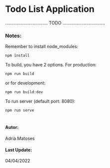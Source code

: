 # Todo List Application

.................................. TODO ..................................

### Notes: 
Remember to install node_modules:
```
npm install
```
To build, you have 2 options.
For production:
```
npm run build
```
or for development:
```
npm run build:dev
```
To run server (default port: 8080):
```
npm run serve
```
#
#### Autor:
Adrià Matoses

#### Last Update: 
04/04/2022
